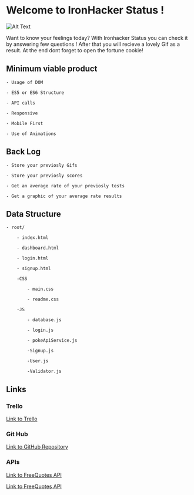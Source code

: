 <h1>Welcome to IronHacker Status ! </h1>

![Alt Text](https://media.giphy.com/media/LZElUsjl1Bu6c/giphy.gif)


Want to know your feelings today? With Ironhacker Status you can check it by answering few questions ! After that you will recieve a lovely Gif as a result. 
At the end dont forget to open the fortune cookie!

<h2>Minimum viable product</h2>

    - Usage of DOM

    - ES5 or ES6 Structure

    - API calls

    - Responsive  
    
    - Mobile First

    - Use of Animations

<h2>Back Log</h2>

    - Store your previosly Gifs

    - Store your previosly scores

    - Get an average rate of your previosly tests

    - Get a graphic of your average rate results

<h2>Data Structure</h2>

    - root/

        - index.html

        - dashboard.html

        - login.html

        - signup.html

        -CSS

            - main.css

            - readme.css
        
        -JS

            - database.js

            - login.js

            - pokeApiService.js

            -Signup.js

            -User.js

            -Validator.js
    
<h2>Links</h2>

<h3>Trello</h3>

<a href="https://trello.com/b/sqxwhqBQ/my-tasks">Link to Trello</a>

    
<h3>Git Hub</h3>

<a href="https://github.com/MarcSadurni/IronHackerStatus">Link to GitHub Repository</a>

<h3>APIs</h3>

<a href="https://github.com/MarcSadurni/IronHackerStatus">Link to FreeQuotes API</a>

<a href="https://developers.giphy.com/explorer">Link to FreeQuotes API</a>


